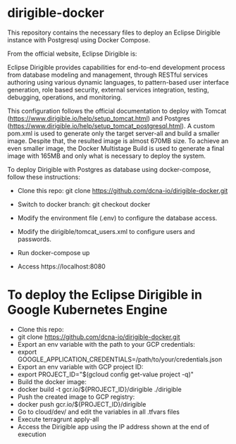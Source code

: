 # dirigible-docker
This repository contains the necessary files to deploy an Eclipse Dirigible instance with Postgresql using Docker Compose.

From the official website, Eclipse Dirigible is:

Eclipse Dirigible provides capabilities for end-to-end development process from database modeling and management, through RESTful services authoring using various dynamic languages, to pattern-based user interface generation, role based security, external services integration, testing, debugging, operations, and monitoring.

This configuration follows the official documentation to deploy with Tomcat (https://www.dirigible.io/help/setup_tomcat.html) and Postgres (https://www.dirigible.io/help/setup_tomcat_postgresql.html). A custom pom.xml is used to generate only the target server-all and build a smaller image. Despite that, the resulted image is almost 670MB size. To achieve an even smaller image, the Docker Multistage Build is used to generate a final image with 165MB and only what is necessary to deploy the system.

To deploy Dirigible with Postgres as database using docker-compose, follow these instructions:

- Clone this repo: git clone https://github.com/dcna-io/dirigible-docker.git
- Switch to docker branch: git checkout docker
- Modify the environment file (.env) to configure the database access.
- Modify the dirigible/tomcat_users.xml to configure users and passwords.
- Run docker-compose up

- Access https://localhost:8080

# To deploy the Eclipse Dirigible in Google Kubernetes Engine

- Clone this repo:
- git clone https://github.com/dcna-io/dirigible-docker.git
- Export an env variable with the path to your GCP credentials:
- export GOOGLE_APPLICATION_CREDENTIALS=/path/to/your/credentials.json
- Export an env variable with GCP project ID:
- export PROJECT_ID="$(gcloud config get-value project -q)"
- Build the docker image:
- docker build -t gcr.io/${PROJECT_ID}/dirigible ./dirigible
- Push the created image to GCP registry:
- docker push gcr.io/${PROJECT_ID}/dirigible
- Go to cloud/dev/ and edit the variables in all .tfvars files
- Execute terragrunt apply-all
- Access the Dirigible app using the IP address shown  at the end of execution